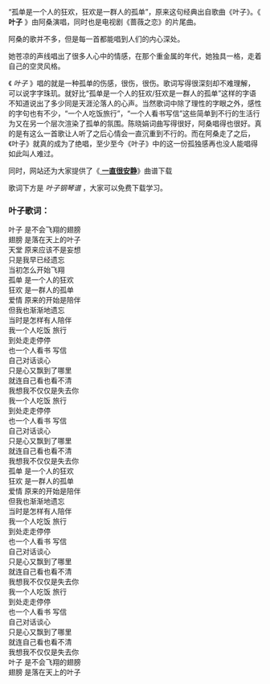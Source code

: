 

“孤单是一个人的狂欢，狂欢是一群人的孤单”，原来这句经典出自歌曲《叶子》。《 **叶子** 》由阿桑演唱，同时也是电视剧《蔷薇之恋》的片尾曲。

阿桑的歌并不多，但是每一首都能唱到人们的内心深处。

她苍凉的声线唱出了很多人心中的情感，在那个重金属的年代，她独具一格，走着自己的空灵风格。

《 _叶子_
》唱的就是一种孤单的伤感，很伤，很伤。歌词写得很深刻却不难理解，可以说字字珠玑。就好比“孤单是一个人的狂欢/狂欢是一群人的孤单”这样的字语不知道说出了多少同是天涯沦落人的心声。当然歌词中除了理性的字眼之外，感性的字句也有不少，“一个人吃饭旅行”，“一个人看书写信”这些简单到不行的生活行为又在另一个层次渲染了孤单的氛围。陈晓娟词曲写得很好，阿桑唱得也很好。真的是有这么一首歌让人听了之后心情会一直沉重到不行的。而在阿桑走了之后，《叶子》就真的成为了绝唱，至少至今《叶子》中的这一份孤独感再也没人能唱得如此叫人难过。

同时，网站还为大家提供了《[ **一直很安静**](Music-230.html "一直很安静")》曲谱下载

歌词下方是 _叶子钢琴谱_ ，大家可以免费下载学习。

### 叶子歌词：

叶子 是不会飞翔的翅膀  
翅膀 是落在天上的叶子  
天堂 原来应该不是妄想  
只是我早已经遗忘  
当初怎么开始飞翔  
孤单 是一个人的狂欢  
狂欢 是一群人的孤单  
爱情 原来的开始是陪伴  
但我也渐渐地遗忘  
当时是怎样有人陪伴  
我一个人吃饭 旅行  
到处走走停停  
也一个人看书 写信  
自己对话谈心  
只是心又飘到了哪里  
就连自己看也看不清  
我想我不仅仅是失去你  
我一个人吃饭 旅行  
到处走走停停  
也一个人看书 写信  
自己对话谈心  
只是心又飘到了哪里  
就连自己看也看不清  
我想我不仅仅是失去你  
孤单 是一个人的狂欢  
狂欢 是一群人的孤单  
爱情 原来的开始是陪伴  
但我也渐渐地遗忘  
当时是怎样有人陪伴  
我一个人吃饭 旅行  
到处走走停停  
也一个人看书 写信  
自己对话谈心  
只是心又飘到了哪里  
就连自己看也看不清  
我想我不仅仅是失去你  
我一个人吃饭 旅行  
到处走走停停  
也一个人看书 写信  
自己对话谈心  
只是心又飘到了哪里  
就连自己看也看不清  
我想我不仅仅是失去你  
叶子 是不会飞翔的翅膀  
翅膀 是落在天上的叶子

